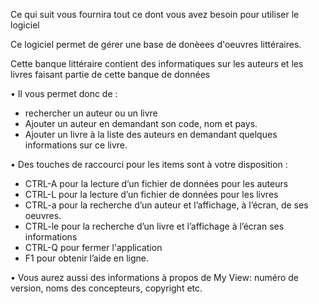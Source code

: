Ce qui suit vous fournira tout ce dont vous avez besoin pour utiliser le logiciel 

Ce logiciel permet de gérer une base de donèees d'oeuvres littéraires.

Cette banque littéraire contient des informatiques sur les auteurs et les livres faisant partie de cette banque de données

• Il vous permet donc de : 

- rechercher un auteur ou un livre 
- Ajouter un auteur en demandant son code, nom et pays.
- Ajouter un livre à la liste des auteurs en demandant quelques informations sur ce livre.

•	Des touches de raccourci pour les items sont à votre disposition :

-	CTRL-A pour la lecture d’un fichier de données pour les auteurs 
-	CTRL-L pour la lecture d’un fichier de données pour les livres 
-	CTRL-a pour la recherche d’un auteur et l’affichage, à l’écran, de ses oeuvres. 
-	CTRL-le pour la recherche d’un livre et l’affichage à l’écran ses informations 
-	CTRL-Q pour fermer l'application 
-	F1 pour obtenir l’aide en ligne. 

•	Vous aurez aussi des informations à propos de My View: numéro de version, noms des concepteurs, copyright etc.
